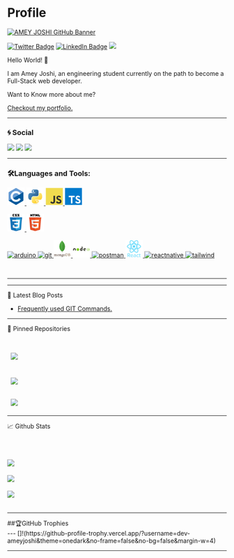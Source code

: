 # Profile
[![AMEY JOSHI GitHub Banner](./images/AmeyCover.jpg)](https://dev.to/skullninja72)

[![Twitter Badge](https://img.shields.io/twitter/url?style=social&url=https%3A%2F%2Ftwitter.com%2FAmeyRJoshi
)](https://twitter.com/AmeyRJoshi)
[![LinkedIn Badge](https://img.shields.io/badge/LinkedIn-Profile-informational?style=flat&logo=linkedin&logoColor=white&color=0D76A8)](https://www.linkedin.com/in/amey-joshi-a72bb6136/)
[![](https://visitcount.itsvg.in/api?id=dev-ameyjoshi&icon=0&color=0)](https://visitcount.itsvg.in)
<br>
<p> Hello World! 👋</p>
<p> I am Amey Joshi, an engineering student currently  on the path to become a Full-Stack web developer.</p>
<p> Want to Know more about me?</p><a href = "https://ameyjoshi2u.netlify.app/">Checkout my portfolio.</a>
<br>
<hr>
<h3 align="left">🌀 Social </h3>
<a href = "https://www.hackerrank.com/dev_Amey_Joshi"><img src="https://img.shields.io/badge/-Hackerrank-2EC866?style=for-the-badge&logo=HackerRank&logoColor=white" /></a>
<a href = "https://replit.com/@AmeyJoshi1"><img src="https://img.shields.io/badge/Replit-667881?style=for-the-badge&logo=repl-dot-it&logoColor=white" /></a>
<a href = "https://app.netlify.com/teams/ameyjoshi2001rj/overview"><img src="https://img.shields.io/badge/Netlify-00C7B7?style=for-the-badge&logo=netlify&logoColor=white" /></a>
<br>
<hr>
<h3 align="left">🛠️Languages and Tools:</h3>
<p align="left">
<a href="https://www.cprogramming.com/" target="_blank"> <img src="https://raw.githubusercontent.com/devicons/devicon/master/icons/c/c-original.svg" alt="c" width="40" height="40"/> </a>
<a href="https://www.python.org" target="_blank"> <img src="https://raw.githubusercontent.com/devicons/devicon/master/icons/python/python-original.svg" alt="python" width="40" height="40"/> </a> 
<a href="https://developer.mozilla.org/en-US/docs/Web/JavaScript" target="_blank"> <img src="https://raw.githubusercontent.com/devicons/devicon/master/icons/javascript/javascript-original.svg" alt="javascript" width="40" height="40"/> </a> 
<a href="https://www.typescriptlang.org/" target="_blank"> <img src="https://raw.githubusercontent.com/devicons/devicon/master/icons/typescript/typescript-original.svg" alt="typescript" width="40" height="40"/> </a>
<br>
<br>
<a href="https://www.w3schools.com/css/" target="_blank"> <img src="https://raw.githubusercontent.com/devicons/devicon/master/icons/css3/css3-original-wordmark.svg" alt="css3" width="40" height="40"/> </a>
<a href="https://www.w3.org/html/" target="_blank"> <img src="https://raw.githubusercontent.com/devicons/devicon/master/icons/html5/html5-original-wordmark.svg" alt="html5" width="40" height="40"/> </a>
<br>
<br>
<a href="https://www.arduino.cc/" target="_blank"> <img src="https://cdn.worldvectorlogo.com/logos/arduino-1.svg" alt="arduino" width="40" height="40"/> </a>
<a href="https://git-scm.com/" target="_blank"> <img src="https://www.vectorlogo.zone/logos/git-scm/git-scm-icon.svg" alt="git" width="40" height="40"/> </a> 
 <a href="https://www.mongodb.com/" target="_blank"> <img src="https://raw.githubusercontent.com/devicons/devicon/master/icons/mongodb/mongodb-original-wordmark.svg" alt="mongodb" width="40" height="40"/> </a> 
<a href="https://nodejs.org" target="_blank"> <img src="https://raw.githubusercontent.com/devicons/devicon/master/icons/nodejs/nodejs-original-wordmark.svg" alt="nodejs" width="40" height="40"/> </a> 
<a href="https://postman.com" target="_blank"> <img src="https://www.vectorlogo.zone/logos/getpostman/getpostman-icon.svg" alt="postman" width="40" height="40"/> </a> 
<a href="https://reactjs.org/" target="_blank"> <img src="https://raw.githubusercontent.com/devicons/devicon/master/icons/react/react-original-wordmark.svg" alt="react" width="40" height="40"/> </a>
 <a href="https://reactnative.dev/" target="_blank"> <img src="https://reactnative.dev/img/header_logo.svg" alt="reactnative" width="40" height="40"/> </a> 
 <a href="https://tailwindcss.com/" target="_blank"> <img src="https://www.vectorlogo.zone/logos/tailwindcss/tailwindcss-icon.svg" alt="tailwind" width="40" height="40"/> </a> 
</p>
<br>

<hr>


<hr>

📩 Latest Blog Posts 
 
<!-- BLOG-POST-LIST:START -->
- [Frequently used GIT Commands.](https://dev.to/ameyjoshi/frequently-used-git-commands-5c83)
<!-- BLOG-POST-LIST:END -->





<hr>

📌 Pinned Repositories <br><br>

<a href="https://github.com/dev-ameyjoshi/Budget-App">
  <img align="center" style="margin:1rem 0.5rem" src="https://github-readme-stats.vercel.app/api/pin/?username=dev-ameyjoshi&show_icons=true&theme=dracula&repo=Budget-App&title_color=ffffff&text_color=c9cacc&icon_color=4AB197&bg_color=1A2B34" />
</a>
<br>
<br>

<a href="https://github.com/dev-ameyjoshi/Registration-Form-website">
  <img align="center" style="margin:0.5rem" src="https://github-readme-stats.vercel.app/api/pin/?username=dev-ameyjoshi&show_icons=true&theme=dracula&repo=Registration-Form-website&text_color=c9cacc&icon_color=4AB197&bg_color=1A2B34" />
</a>
<br>
<br>
<a href="https://github.com/dev-ameyjoshi/cash-register-program">
  <img align="center" style="margin:0.5rem" src="https://github-readme-stats.vercel.app/api/pin/?username=dev-ameyjoshi&show_icons=true&theme=dracula&repo=cash-register-program&title_color=ffffff&text_color=c9cacc&icon_color=4AB197&bg_color=1A2B34" />
</a>
<hr>

📈 Github Stats

<br>
<br>

![](https://github-readme-stats.vercel.app/api?username=dev-ameyjoshi&theme=dark&hide_border=false&include_all_commits=true&count_private=false)
<br>
<br>
![](https://github-readme-streak-stats.herokuapp.com/?user=dev-ameyjoshi&theme=dark&hide_border=false)<br><br>
![](https://github-readme-stats.vercel.app/api/top-langs/?username=dev-ameyjoshi&theme=dark&hide_border=false&include_all_commits=true&count_private=false&layout=compact)
<br>
<br>
<hr>
##🏆GitHub Trophies
<br>
---
[]!(https://github-profile-trophy.vercel.app/?username=dev-ameyjoshi&theme=onedark&no-frame=false&no-bg=false&margin-w=4)
<br>
<hr>
 
